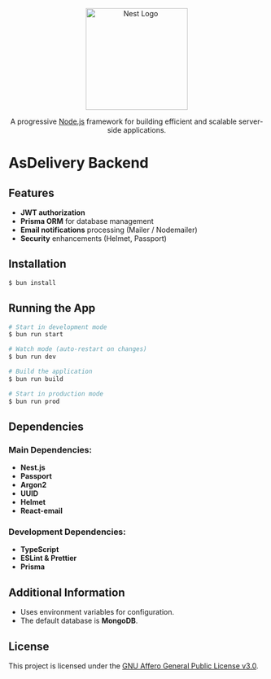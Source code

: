 <p align="center">
  <a href="http://nestjs.com/" target="_blank">
    <img src="https://nestjs.com/img/logo-small.svg" width="200" alt="Nest Logo" />
  </a>
</p>
<p align="center">A progressive <a href="http://nodejs.org" target="_blank">Node.js</a> framework for building efficient and scalable server-side applications.</p>

# AsDelivery Backend

## Features

- **JWT authorization**
- **Prisma ORM** for database management
- **Email notifications** processing (Mailer / Nodemailer)
- **Security** enhancements (Helmet, Passport)

## Installation

```bash
$ bun install
```

## Running the App

```bash
# Start in development mode
$ bun run start

# Watch mode (auto-restart on changes)
$ bun run dev

# Build the application
$ bun run build

# Start in production mode
$ bun run prod
```

## Dependencies

### Main Dependencies:

- **Nest.js**
- **Passport**
- **Argon2**
- **UUID**
- **Helmet**
- **React-email**

### Development Dependencies:

- **TypeScript**
- **ESLint & Prettier**
- **Prisma**

## Additional Information

- Uses environment variables for configuration.
- The default database is **MongoDB**.

## License

This project is licensed under the [GNU Affero General Public License v3.0](../LICENSE).
